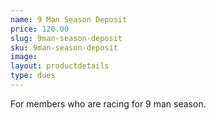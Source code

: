 ```yaml
---
name: 9 Man Season Deposit
price: 120.00
slug: 9man-season-deposit
sku: 9man-season-deposit
image: 
layout: productdetails
type: dues
---
```

For members who are racing for 9 man season.

      